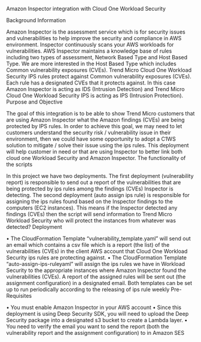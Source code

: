 Amazon Inspector integration with Cloud One Workload Security

Background Information

Amazon Inspector is the assessment service which is for security issues and vulnerabilities to help improve the security and compliance in AWS environment. Inspector continuously scans your AWS workloads for vulnerabilities. AWS Inspector maintains a knowledge base of rules including two types of assessment, Network Based Type and Host Based Type. We are more interested in the Host Based Type which includes Common vulnerability exposures (CVEs).
Trend Micro Cloud One Workload Security IPS rules protect against Common vulnerability exposures (CVEs). Each rule has a designated CVEs that it protects against.
In this case Amazon Inspector is acting as IDS (Intrusion Detection) and Trend Micro Cloud One Workload Security IPS is acting as IPS (Intrusion Protection).
Purpose and Objective

The goal of this integration is to be able to show Trend Micro customers that are using Amazon Inspector what the Amazon findings (CVEs) are being protected by IPS rules. In order to achieve this goal, we may need to let customers understand the security risk / vulnerability issue in their environment, then we could have some opportunity to adopt a C1WS solution to mitigate / solve their issue using the ips rules.
This deployment will help customer in need or that are using Inspector to better link both cloud one Workload Security and Amazon Inspector.
The functionality of the scripts

In this project we have two deployments. The first deployment (vulnerability report) is responsible to send out a report of the vulnerabilities that are being protected by ips rules among the findings (CVEs) Inspector is detecting. The second deployment (auto assign ips rule) is responsible for assigning the ips rules found based on the Inspector findings to the computers (EC2 instances). This means if the Inspector detected any findings (CVEs) then the script will send information to Trend Micro Workload Security who will protect the instances from whatever was detected?
Deployment

• The CloudFormation Template “vulnerability_template.yaml” will send out an email which contains a csv file which is a report (the list) of the vulnerabilities (CVEs) in the client AWS account that Cloud One Workload Security ips rules are protecting against.
• The CloudFormation Template “auto-assign-ips-ruleyaml” will assign the ips rules we have in Workload Security to the appropriate instances where Amazon Inspector found the vulnerabilities (CVEs). A report of the assigned rules will be sent out (the assignment configuration) in a designated email.
Both templates can be set up to run periodically according to the releasing of ips rule weekly
Pre-Requisites

• You must enable Amazon Inspector in your AWS account
• Since this deployment is using Deep Security SDK, you will need to upload the Deep Security package into a designated s3 bucket to create a Lambda layer.
• You need to verify the email you want to send the report (both the vulnerability report and the assignment configuration) to in Amazon SES

